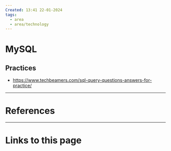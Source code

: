 ```yaml
---
Created: 13:41 22-01-2024
tags:
  - area
  - area/technology
---
```


# MySQL
## Practices 
- https://www.techbeamers.com/sql-query-questions-answers-for-practice/




--- 
# References



--- 
# Links to this page

